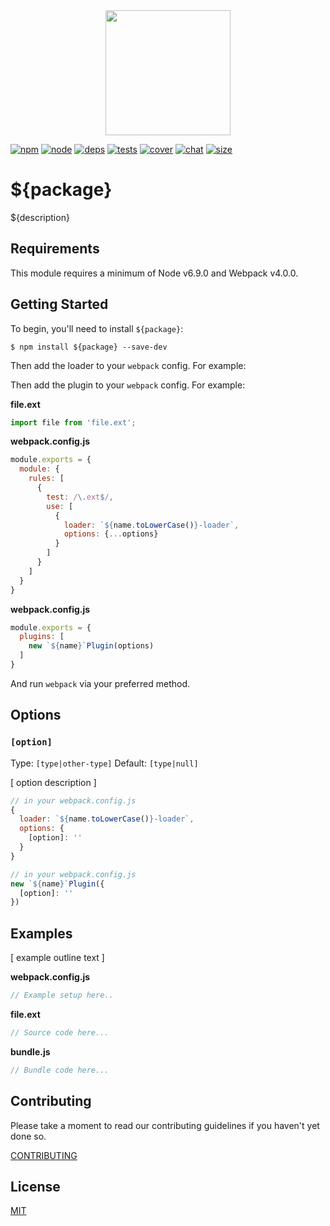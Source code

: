 <div align="center">
  <a href="https://github.com/webpack/webpack">
    <img width="200" height="200" src="https://webpack.js.org/assets/icon-square-big.svg">
  </a>
</div>

[![npm][npm]][npm-url]
[![node][node]][node-url]
[![deps][deps]][deps-url]
[![tests][tests]][tests-url]
[![cover][cover]][cover-url]
[![chat][chat]][chat-url]
[![size][size]][size-url]

# ${package}

${description}

## Requirements

This module requires a minimum of Node v6.9.0 and Webpack v4.0.0.

## Getting Started

To begin, you'll need to install `${package}`:

```console
$ npm install ${package} --save-dev
```

<!-- isLoader ? use(this) : delete(isPlugin) -->
Then add the loader to your `webpack` config. For example:

<!-- isPlugin ? use(this) : delete(isLoader) -->
Then add the plugin to your `webpack` config. For example:

**file.ext**
```js
import file from 'file.ext';
```

<!-- isLoader ? use(this) : delete(isPlugin) -->
**webpack.config.js**
```js
module.exports = {
  module: {
    rules: [
      {
        test: /\.ext$/,
        use: [
          {
            loader: `${name.toLowerCase()}-loader`,
            options: {...options}
          }
        ]
      }
    ]
  }
}
```

<!-- isPlugin ? use(this) : delete(isLoader) -->
**webpack.config.js**
```js
module.exports = {
  plugins: [
    new `${name}`Plugin(options)
  ]
}
```

And run `webpack` via your preferred method.

## Options



### `[option]`

Type: `[type|other-type]`
Default: `[type|null]`

[ option description ]

<!-- isLoader ? use(this) : delete(isPlugin) -->
```js
// in your webpack.config.js
{
  loader: `${name.toLowerCase()}-loader`,
  options: {
    [option]: ''
  }
}
```

<!-- isPlugin ? use(this) : delete(isLoader) -->
```js
// in your webpack.config.js
new `${name}`Plugin({
  [option]: ''
})
```

## Examples

[ example outline text ]

**webpack.config.js**
```js
// Example setup here..
```

**file.ext**
```js
// Source code here...
```

**bundle.js**
```js
// Bundle code here...
```

## Contributing

Please take a moment to read our contributing guidelines if you haven't yet done so.

[CONTRIBUTING](./.github/CONTRIBUTING)

## License

[MIT](./LICENSE)

[npm]: https://img.shields.io/npm/v/${package}.svg
[npm-url]: https://npmjs.com/package/${package}

[node]: https://img.shields.io/node/v/${package}.svg
[node-url]: https://nodejs.org

[deps]: https://david-dm.org/webpack-contrib/${package}.svg
[deps-url]: https://david-dm.org/webpack-contrib/${package}

[tests]: 	https://img.shields.io/circleci/project/github/webpack-contrib/${package}.svg
[tests-url]: https://circleci.com/gh/webpack-contrib/${package}

[cover]: https://codecov.io/gh/webpack-contrib/${package}/branch/master/graph/badge.svg
[cover-url]: https://codecov.io/gh/webpack-contrib/${package}

[chat]: https://img.shields.io/badge/gitter-webpack%2Fwebpack-brightgreen.svg
[chat-url]: https://gitter.im/webpack/webpack

[size]: https://packagephobia.now.sh/badge?p=${package}
[size-url]: https://packagephobia.now.sh/result?p=${package}

